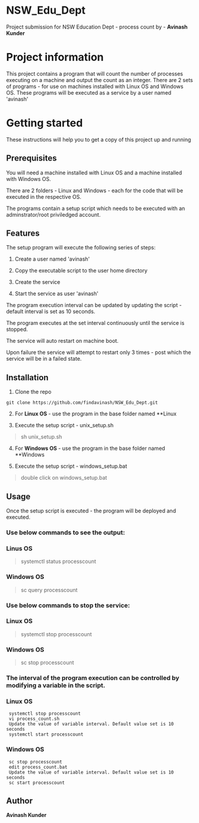 # NSW_Edu_Dept
Project submission for NSW Education Dept - process count by - **Avinash Kunder**

# Project information
This project contains a program that will count the number of processes executing on a machine and output the count as an integer.
There are 2 sets of programs - for use on machines installed with Linux OS and Windows OS.
These programs will be executed as a service by a user named 'avinash'

# Getting started
These instructions will help you to get a copy of this project up and running

## Prerequisites
You will need a machine installed with Linux OS and a machine installed with Windows OS.

There are 2 folders - Linux and Windows - each for the code that will be executed in the respective OS.

The programs contain a setup script which needs to be executed with an adminstrator/root priviledged account.

## Features
The setup program will execute the following series of steps:
1. Create a user named 'avinash'

2. Copy the executable script to the user home directory

3. Create the service

4. Start the service as user 'avinash'

The program execution interval can be updated by updating the script - default interval is set as 10 seconds.

The program executes at the set interval continuously until the service is stopped.

The service will auto restart on machine boot.

Upon failure the service will attempt to restart only 3 times - post which the service will be in a failed state.

## Installation
1. Clone the repo
```
git clone https://github.com/findavinash/NSW_Edu_Dept.git
```

2. For **Linux OS** - use the program in the base folder named **Linux

3. Execute the setup script - unix_setup.sh
> sh unix_setup.sh

4. For **Windows OS** - use the program in the base folder named **Windows

5. Execute the setup script - windows_setup.bat
> double click on windows_setup.bat

## Usage
Once the setup script is executed - the program will be deployed and executed.

### Use below commands to see the output:

### Linus OS
> systemctl status processcount

### Windows OS
> sc query processcount

### Use below commands to stop the service:

### Linux OS
> systemctl stop processcount

### Windows OS
> sc stop processcount

### The interval of the program execution can be controlled by modifying a variable in the script.

### Linux OS
```
 systemctl stop processcount
 vi process_count.sh
 Update the value of variable interval. Default value set is 10 seconds
 systemctl start processcount
```

### Windows OS
```
 sc stop processcount
 edit process_count.bat
 Update the value of variable interval. Default value set is 10 seconds
 sc start processcount
```

## Author
**Avinash Kunder**

